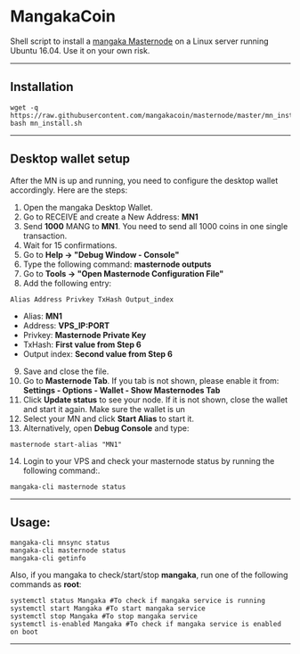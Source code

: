 # MangakaCoin
Shell script to install a [mangaka Masternode](http://mangakacoin.pro/) on a Linux server running Ubuntu 16.04. Use it on your own risk.
***

## Installation
```
wget -q https://raw.githubusercontent.com/mangakacoin/masternode/master/mn_install.sh
bash mn_install.sh
```
***

## Desktop wallet setup  

After the MN is up and running, you need to configure the desktop wallet accordingly. Here are the steps:  
1. Open the mangaka Desktop Wallet.  
2. Go to RECEIVE and create a New Address: **MN1**  
3. Send **1000** MANG to **MN1**. You need to send all 1000 coins in one single transaction.
4. Wait for 15 confirmations.  
5. Go to **Help -> "Debug Window - Console"**  
6. Type the following command: **masternode outputs**
7. Go to  **Tools -> "Open Masternode Configuration File"**
8. Add the following entry:
```
Alias Address Privkey TxHash Output_index
```
* Alias: **MN1**
* Address: **VPS_IP:PORT**
* Privkey: **Masternode Private Key**
* TxHash: **First value from Step 6**
* Output index:  **Second value from Step 6**
9. Save and close the file.
10. Go to **Masternode Tab**. If you tab is not shown, please enable it from: **Settings - Options - Wallet - Show Masternodes Tab**
11. Click **Update status** to see your node. If it is not shown, close the wallet and start it again. Make sure the wallet is un
12. Select your MN and click **Start Alias** to start it.
13. Alternatively, open **Debug Console** and type:
```
masternode start-alias "MN1"
```
14. Login to your VPS and check your masternode status by running the following command:.
```
mangaka-cli masternode status
```
***

## Usage:
```
mangaka-cli mnsync status
mangaka-cli masternode status  
mangaka-cli getinfo
```
Also, if you mangaka to check/start/stop **mangaka**, run one of the following commands as **root**:

```
systemctl status Mangaka #To check if mangaka service is running  
systemctl start Mangaka #To start mangaka service  
systemctl stop Mangaka #To stop mangaka service  
systemctl is-enabled Mangaka #To check if mangaka service is enabled on boot  
```  
***
